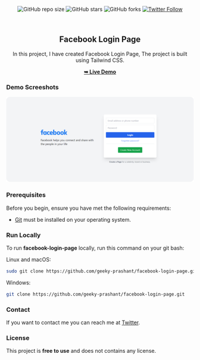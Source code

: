 <div align="center">
  
  ![GitHub repo size](https://img.shields.io/github/repo-size/geeky-prashant/facebook-login-page)
  ![GitHub stars](https://img.shields.io/github/stars/geeky-prashant/facebook-login-page)
  ![GitHub forks](https://img.shields.io/github/forks/geeky-prashant/facebook-login-page?style=social)
  [![Twitter Follow](https://img.shields.io/twitter/follow/geekyprashant?style=social)](https://twitter.com/intent/follow?screen_name=geekyprashant)
 
  <br />

  <h2 align="center">Facebook Login Page</h2>

  In this project, I have created Facebook Login Page, The project is built using Tailwind CSS.
  
  <a href="https://facebook-login-page-bay.vercel.app/"><strong>➥ Live Demo</strong></a>

</div>

### Demo Screeshots

![Facebook Login Page Desktop Demo](./readme-images/Facebook-Login-Page.png "Desktop Demo")

### Prerequisites

Before you begin, ensure you have met the following requirements:

* [Git](https://git-scm.com/downloads "Download Git") must be installed on your operating system.

### Run Locally

To run **facebook-login-page** locally, run this command on your git bash:

Linux and macOS:

```bash
sudo git clone https://github.com/geeky-prashant/facebook-login-page.git
```

Windows:

```bash
git clone https://github.com/geeky-prashant/facebook-login-page.git
```

### Contact

If you want to contact me you can reach me at [Twitter](https://www.twitter.com/geekyprashant).

### License

This project is **free to use** and does not contains any license.
